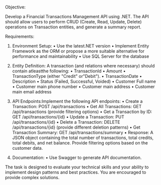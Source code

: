 Objective:

Develop a Financial Transactions Management API using .NET. The API should allow
users to perform CRUD (Create, Read, Update, Delete) operations on Transaction
entities, and generate a summary report.

Requirements:

1. Environment Setup:
• Use the latest.NET version
• Implement Entity Framework as the ORM or propose a more suitable
alternative for performance and maintainability
• Use SQL Server for the database

2. Entity Definition: A transaction (and relations where necessary) should contain
atleastthe following:
• TransactionId
• Amount
• TransactionType (either "Credit" or"Debit").
• TransactionDate
• Description
• Status (Failed, Successful, Voided)
• Customer Full name
• Customer main phone number
• Customer main address
• Customer main email address

3. API Endpoints:Implement the following API endpoints:
• Create a Transaction: POST /api/transactions
• Get All Transactions: GET /api/transactions (provide
filtering options)
• Get a Transaction by ID: GET /api/transactions/{id}
• Update a Transaction: PUT /api/transactions/{id}
• Delete a Transaction: DELETE /api/transactions/{id}
(provide different deletion patterns)
• Get Transaction Summary: GET /api/transactions/summary
▪ Response: A JSON object containing the total number of
transactions, total credits, total debits, and net balance. Provide
filtering options based on the customer data.

4. Documentation:
• Use Swagger to generate API documentation.

The task is designed to evaluate your technical skills and your ability to implement
design patterns and best practices. You are encouraged to provide complex
solutions.
